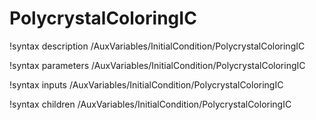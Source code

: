 <!-- MOOSE Documentation Stub: Remove this when content is added. -->

# PolycrystalColoringIC
!syntax description /AuxVariables/InitialCondition/PolycrystalColoringIC

!syntax parameters /AuxVariables/InitialCondition/PolycrystalColoringIC

!syntax inputs /AuxVariables/InitialCondition/PolycrystalColoringIC

!syntax children /AuxVariables/InitialCondition/PolycrystalColoringIC
